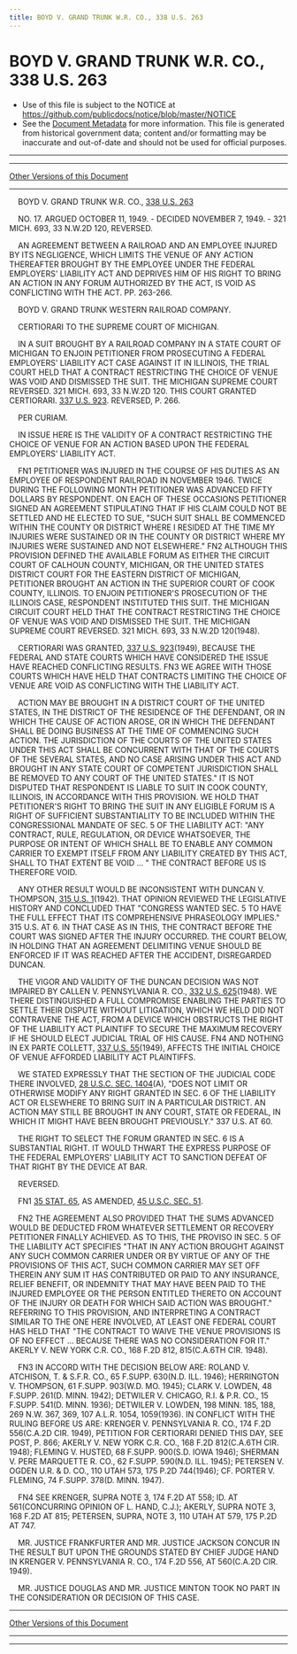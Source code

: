 ```yaml
---
title: BOYD V. GRAND TRUNK W.R. CO., 338 U.S. 263
---
```


# BOYD V. GRAND TRUNK W.R. CO., 338 U.S. 263

* Use of this file is subject to the NOTICE at https://github.com/publicdocs/notice/blob/master/NOTICE
* See the [Document Metadata](../../../index.md) for more information.
  This file is generated from historical government data; content and/or formatting may be inaccurate and out-of-date and should not be used for official purposes.

----------
----------

[Other Versions of this Document](https://publicdocs.github.io/go/links?ns=uslm-x&ref=%2Fus%2Fcourts%2Fscotus%2FusReporter%2F338%2F263)

----------

    BOYD V. GRAND TRUNK W.R. CO., [338 U.S. 263][/us/courts/scotus/usReporter/338/263]

    NO. 17.  ARGUED OCTOBER 11, 1949.  - DECIDED NOVEMBER 7, 1949.  - 321 MICH. 693, 33 N.W.2D 120, REVERSED.

    AN AGREEMENT BETWEEN A RAILROAD AND AN EMPLOYEE INJURED BY ITS NEGLIGENCE, WHICH LIMITS THE VENUE OF ANY ACTION THEREAFTER BROUGHT BY THE EMPLOYEE UNDER THE FEDERAL EMPLOYERS' LIABILITY ACT AND DEPRIVES HIM OF HIS RIGHT TO BRING AN ACTION IN ANY FORUM AUTHORIZED BY THE ACT, IS VOID AS CONFLICTING WITH THE ACT.  PP. 263-266.

    BOYD V. GRAND TRUNK WESTERN RAILROAD COMPANY.

    CERTIORARI TO THE SUPREME COURT OF MICHIGAN.

    IN A SUIT BROUGHT BY A RAILROAD COMPANY IN A STATE COURT OF MICHIGAN TO ENJOIN PETITIONER FROM PROSECUTING A FEDERAL EMPLOYERS' LIABILITY ACT CASE AGAINST IT IN ILLINOIS, THE TRIAL COURT HELD THAT A CONTRACT RESTRICTING THE CHOICE OF VENUE WAS VOID AND DISMISSED THE SUIT.  THE MICHIGAN SUPREME COURT REVERSED.  321 MICH. 693, 33 N.W.2D 120.  THIS COURT GRANTED CERTIORARI.  [337 U.S. 923][/us/courts/scotus/usReporter/337/923].  REVERSED, P. 266.

    PER CURIAM.

    IN ISSUE HERE IS THE VALIDITY OF A CONTRACT RESTRICTING THE CHOICE OF VENUE FOR AN ACTION BASED UPON THE FEDERAL EMPLOYERS' LIABILITY ACT.

    FN1  PETITIONER WAS INJURED IN THE COURSE OF HIS DUTIES AS AN EMPLOYEE OF RESPONDENT RAILROAD IN NOVEMBER 1946.  TWICE DURING THE FOLLOWING MONTH PETITIONER WAS ADVANCED FIFTY DOLLARS BY RESPONDENT.  ON EACH OF THESE OCCASIONS PETITIONER SIGNED AN AGREEMENT STIPULATING THAT IF HIS CLAIM COULD NOT BE SETTLED AND HE ELECTED TO SUE, "SUCH SUIT SHALL BE COMMENCED WITHIN THE COUNTY OR DISTRICT WHERE I RESIDED AT THE TIME MY INJURIES WERE SUSTAINED OR IN THE COUNTY OR DISTRICT WHERE MY INJURIES WERE SUSTAINED AND NOT ELSEWHERE."  FN2 ALTHOUGH THIS PROVISION DEFINED THE AVAILABLE FORUM AS EITHER THE CIRCUIT COURT OF CALHOUN COUNTY, MICHIGAN, OR THE UNITED STATES DISTRICT COURT FOR THE EASTERN DISTRICT OF MICHIGAN, PETITIONER BROUGHT AN ACTION IN THE SUPERIOR COURT OF COOK COUNTY, ILLINOIS.  TO ENJOIN PETITIONER'S PROSECUTION OF THE ILLINOIS CASE, RESPONDENT INSTITUTED THIS SUIT.  THE MICHIGAN CIRCUIT COURT HELD THAT THE CONTRACT RESTRICTING THE CHOICE OF VENUE WAS VOID AND DISMISSED THE SUIT.  THE MICHIGAN SUPREME COURT REVERSED.  321 MICH. 693, 33 N.W.2D 120(1948).

    CERTIORARI WAS GRANTED, [337 U.S. 923][/us/courts/scotus/usReporter/337/923](1949), BECAUSE THE FEDERAL AND STATE COURTS WHICH HAVE CONSIDERED THE ISSUE HAVE REACHED CONFLICTING RESULTS.  FN3  WE AGREE WITH THOSE COURTS WHICH HAVE HELD THAT CONTRACTS LIMITING THE CHOICE OF VENUE ARE VOID AS CONFLICTING WITH THE LIABILITY ACT.

    ACTION MAY BE BROUGHT IN A DISTRICT COURT OF THE UNITED STATES, IN THE DISTRICT OF THE RESIDENCE OF THE DEFENDANT, OR IN WHICH THE CAUSE OF ACTION AROSE, OR IN WHICH THE DEFENDANT SHALL BE DOING BUSINESS AT THE TIME OF COMMENCING SUCH ACTION.  THE JURISDICTION OF THE COURTS OF THE UNITED STATES UNDER THIS ACT SHALL BE CONCURRENT WITH THAT OF THE COURTS OF THE SEVERAL STATES, AND NO CASE ARISING UNDER THIS ACT AND BROUGHT IN ANY STATE COURT OF COMPETENT JURISDICTION SHALL BE REMOVED TO ANY COURT OF THE UNITED STATES."  IT IS NOT DISPUTED THAT RESPONDENT IS LIABLE TO SUIT IN COOK COUNTY, ILLINOIS, IN ACCORDANCE WITH THIS PROVISION.  WE HOLD THAT PETITIONER'S RIGHT TO BRING THE SUIT IN ANY ELIGIBLE FORUM IS A RIGHT OF SUFFICIENT SUBSTANTIALITY TO BE INCLUDED WITHIN THE CONGRESSIONAL MANDATE OF SEC. 5 OF THE LIABILITY ACT:  "ANY CONTRACT, RULE, REGULATION, OR DEVICE WHATSOEVER, THE PURPOSE OR INTENT OF WHICH SHALL BE TO ENABLE ANY COMMON CARRIER TO EXEMPT ITSELF FROM ANY LIABILITY CREATED BY THIS ACT, SHALL TO THAT EXTENT BE VOID  ...  " THE CONTRACT BEFORE US IS THEREFORE VOID.

    ANY OTHER RESULT WOULD BE INCONSISTENT WITH DUNCAN V. THOMPSON, [315 U.S. 1][/us/courts/scotus/usReporter/315/1](1942).  THAT OPINION REVIEWED THE LEGISLATIVE HISTORY AND CONCLUDED THAT "CONGRESS WANTED SEC. 5 TO HAVE THE FULL EFFECT THAT ITS COMPREHENSIVE PHRASEOLOGY IMPLIES."  315 U.S. AT 6.  IN THAT CASE AS IN THIS, THE CONTRACT BEFORE THE COURT WAS SIGNED AFTER THE INJURY OCCURRED.  THE COURT BELOW, IN HOLDING THAT AN AGREEMENT DELIMITING VENUE SHOULD BE ENFORCED IF IT WAS REACHED AFTER THE ACCIDENT, DISREGARDED DUNCAN.

    THE VIGOR AND VALIDITY OF THE DUNCAN DECISION WAS NOT IMPAIRED BY CALLEN V. PENNSYLVANIA R. CO., [332 U.S. 625][/us/courts/scotus/usReporter/332/625](1948).  WE THERE DISTINGUISHED A FULL COMPROMISE ENABLING THE PARTIES TO SETTLE THEIR DISPUTE WITHOUT LITIGATION, WHICH WE HELD DID NOT CONTRAVENE THE ACT, FROM A DEVICE WHICH OBSTRUCTS THE RIGHT OF THE LIABILITY ACT PLAINTIFF TO SECURE THE MAXIMUM RECOVERY IF HE SHOULD ELECT JUDICIAL TRIAL OF HIS CAUSE.  FN4  AND NOTHING IN EX PARTE COLLETT, [337 U.S. 55][/us/courts/scotus/usReporter/337/55](1949), AFFECTS THE INITIAL CHOICE OF VENUE AFFORDED LIABILITY ACT PLAINTIFFS.

    WE STATED EXPRESSLY THAT THE SECTION OF THE JUDICIAL CODE THERE INVOLVED, [28 U.S.C. SEC. 1404][/us/usc/t28/s1404](A), "DOES NOT LIMIT OR OTHERWISE MODIFY ANY RIGHT GRANTED IN SEC. 6 OF THE LIABILITY ACT OR ELSEWHERE TO BRING SUIT IN A PARTICULAR DISTRICT.  AN ACTION MAY STILL BE BROUGHT IN ANY COURT, STATE OR FEDERAL, IN WHICH IT MIGHT HAVE BEEN BROUGHT PREVIOUSLY."  337 U.S. AT 60.

    THE RIGHT TO SELECT THE FORUM GRANTED IN SEC. 6 IS A SUBSTANTIAL RIGHT.  IT WOULD THWART THE EXPRESS PURPOSE OF THE FEDERAL EMPLOYERS' LIABILITY ACT TO SANCTION DEFEAT OF THAT RIGHT BY THE DEVICE AT BAR.

    REVERSED.

    FN1  [35 STAT. 65][/us/stat/35/65], AS AMENDED, [45 U.S.C. SEC. 51][/us/usc/t45/s51].

    FN2  THE AGREEMENT ALSO PROVIDED THAT THE SUMS ADVANCED WOULD BE DEDUCTED FROM WHATEVER SETTLEMENT OR RECOVERY PETITIONER FINALLY ACHIEVED.  AS TO THIS, THE PROVISO IN SEC. 5 OF THE LIABILITY ACT SPECIFIES "THAT IN ANY ACTION BROUGHT AGAINST ANY SUCH COMMON CARRIER UNDER OR BY VIRTUE OF ANY OF THE PROVISIONS OF THIS ACT, SUCH COMMON CARRIER MAY SET OFF THEREIN ANY SUM IT HAS CONTRIBUTED OR PAID TO ANY INSURANCE, RELIEF BENEFIT, OR INDEMNITY THAT MAY HAVE BEEN PAID TO THE INJURED EMPLOYEE OR THE PERSON ENTITLED THERETO ON ACCOUNT OF THE INJURY OR DEATH FOR WHICH SAID ACTION WAS BROUGHT."  REFERRING TO THIS PROVISION, AND INTERPRETING A CONTRACT SIMILAR TO THE ONE HERE INVOLVED, AT LEAST ONE FEDERAL COURT HAS HELD THAT "THE CONTRACT TO WAIVE THE VENUE PROVISIONS IS OF NO EFFECT  ...  BECAUSE THERE WAS NO CONSIDERATION FOR IT."  AKERLY V. NEW YORK C.R. CO., 168 F.2D 812, 815(C.A.6TH CIR. 1948).

    FN3  IN ACCORD WITH THE DECISION BELOW ARE:  ROLAND V. ATCHISON, T. & S.F.R. CO., 65 F.SUPP.  630(N.D. ILL. 1946); HERRINGTON V. THOMPSON, 61 F.SUPP.  903(W.D. MO. 1945); CLARK V. LOWDEN, 48 F.SUPP.  261(D. MINN. 1942); DETWILER V. CHICAGO, R.I. & P.R. CO., 15 F.SUPP.  541(D. MINN. 1936); DETWILER V. LOWDEN, 198 MINN. 185, 188, 269 N.W. 367, 369, 107 A.L.R. 1054, 1059(1936).  IN CONFLICT WITH THE RULING BEFORE US ARE: KRENGER V. PENNSYLVANIA R. CO., 174 F.2D 556(C.A.2D CIR. 1949), PETITION FOR CERTIORARI DENIED THIS DAY, SEE POST, P. 866; AKERLY V. NEW YORK C.R. CO., 168 F.2D 812(C.A.6TH CIR. 1948); FLEMING V. HUSTED, 68 F.SUPP.  900(S.D. IOWA 1946); SHERMAN V. PERE MARQUETTE R. CO., 62 F.SUPP.  590(N.D. ILL. 1945); PETERSEN V. OGDEN U.R. & D. CO., 110 UTAH 573, 175 P.2D 744(1946); CF. PORTER V. FLEMING, 74 F.SUPP.  378(D. MINN. 1947).

    FN4  SEE KRENGER, SUPRA NOTE 3, 174 F.2D AT 558; ID. AT 561(CONCURRING OPINION OF L. HAND, C.J.); AKERLY, SUPRA NOTE 3, 168 F.2D AT 815; PETERSEN, SUPRA, NOTE 3, 110 UTAH AT 579, 175 P.2D AT 747.

    MR. JUSTICE FRANKFURTER AND MR. JUSTICE JACKSON CONCUR IN THE RESULT BUT UPON THE GROUNDS STATED BY CHIEF JUDGE HAND IN KRENGER V. PENNSYLVANIA R. CO., 174 F.2D 556, AT 560(C.A.2D CIR. 1949).

    MR. JUSTICE DOUGLAS AND MR. JUSTICE MINTON TOOK NO PART IN THE CONSIDERATION OR DECISION OF THIS CASE.

----------

[Other Versions of this Document](https://publicdocs.github.io/go/links?ns=uslm-x&ref=%2Fus%2Fcourts%2Fscotus%2FusReporter%2F338%2F263)

----------
----------

[/us/courts/scotus/usReporter/338/263]: https://publicdocs.github.io/go/links?ns=uslm-x&ref=%2Fus%2Fcourts%2Fscotus%2FusReporter%2F338%2F263
[/us/courts/scotus/usReporter/337/923]: https://publicdocs.github.io/go/links?ns=uslm-x&ref=%2Fus%2Fcourts%2Fscotus%2FusReporter%2F337%2F923
[/us/courts/scotus/usReporter/337/923]: https://publicdocs.github.io/go/links?ns=uslm-x&ref=%2Fus%2Fcourts%2Fscotus%2FusReporter%2F337%2F923
[/us/courts/scotus/usReporter/315/1]: https://publicdocs.github.io/go/links?ns=uslm-x&ref=%2Fus%2Fcourts%2Fscotus%2FusReporter%2F315%2F1
[/us/courts/scotus/usReporter/332/625]: https://publicdocs.github.io/go/links?ns=uslm-x&ref=%2Fus%2Fcourts%2Fscotus%2FusReporter%2F332%2F625
[/us/courts/scotus/usReporter/337/55]: https://publicdocs.github.io/go/links?ns=uslm-x&ref=%2Fus%2Fcourts%2Fscotus%2FusReporter%2F337%2F55
[/us/usc/t28/s1404]: https://publicdocs.github.io/go/links?ns=uslm&ref=%2Fus%2Fusc%2Ft28%2Fs1404
[/us/stat/35/65]: https://publicdocs.github.io/go/links?ns=uslm&ref=%2Fus%2Fstat%2F35%2F65
[/us/usc/t45/s51]: https://publicdocs.github.io/go/links?ns=uslm&ref=%2Fus%2Fusc%2Ft45%2Fs51


